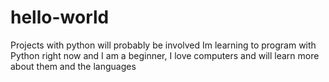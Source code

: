 # hello-world
Projects with python will probably be involved
Im learning to program with Python right now and I am a beginner, I love computers and will learn more about them and the languages
